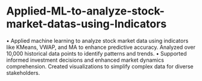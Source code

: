 # Applied-ML-to-analyze-stock-market-datas-using-Indicators


• Applied machine learning to analyze stock market data using indicators like KMeans, VWAP, and MA to
enhance predictive accuracy. Analyzed over 10,000 historical data points to identify patterns and trends.
• Supported informed investment decisions and enhanced market dynamics comprehension. Created
visualizations to simplify complex data for diverse stakeholders.
